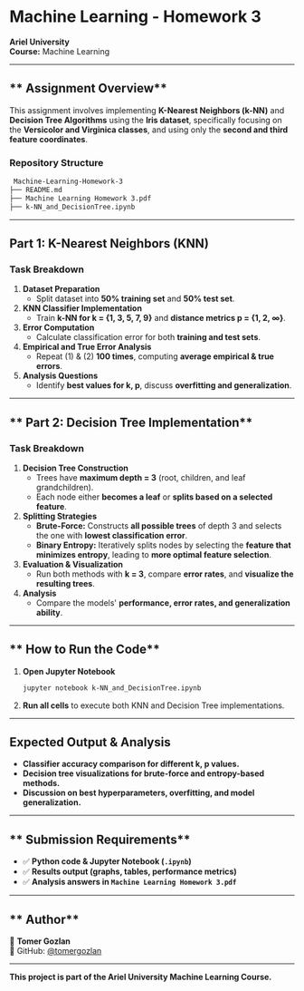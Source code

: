 # Machine Learning - Homework 3  
**Ariel University**  
**Course:** Machine Learning  

---

## ** Assignment Overview**  
This assignment involves implementing **K-Nearest Neighbors (k-NN)** and **Decision Tree Algorithms** using the **Iris dataset**, specifically focusing on the **Versicolor and Virginica classes**, and using only the **second and third feature coordinates**.  

### **Repository Structure**
```bash
 Machine-Learning-Homework-3
├── README.md                      
├── Machine Learning Homework 3.pdf 
├── k-NN_and_DecisionTree.ipynb     
```

---

## **Part 1: K-Nearest Neighbors (KNN)**
###  **Task Breakdown**
1. **Dataset Preparation**  
   - Split dataset into **50% training set** and **50% test set**.  
2. **KNN Classifier Implementation**  
   - Train **k-NN for k = {1, 3, 5, 7, 9}** and **distance metrics p = {1, 2, ∞}**.  
3. **Error Computation**  
   - Calculate classification error for both **training and test sets**.  
4. **Empirical and True Error Analysis**  
   - Repeat (1) & (2) **100 times**, computing **average empirical & true errors**.  
5. **Analysis Questions**  
   - Identify **best values for k, p**, discuss **overfitting and generalization**.  

---

## ** Part 2: Decision Tree Implementation**
### **Task Breakdown**
1. **Decision Tree Construction**
   - Trees have **maximum depth = 3** (root, children, and leaf grandchildren).  
   - Each node either **becomes a leaf** or **splits based on a selected feature**.  
2. **Splitting Strategies**
   - **Brute-Force:** Constructs **all possible trees** of depth 3 and selects the one with **lowest classification error**.  
   - **Binary Entropy:** Iteratively splits nodes by selecting the **feature that minimizes entropy**, leading to **more optimal feature selection**.  
3. **Evaluation & Visualization**
   - Run both methods with **k = 3**, compare **error rates**, and **visualize the resulting trees**.  
4. **Analysis**
   - Compare the models' **performance, error rates, and generalization ability**.  

---

## ** How to Run the Code**
1. **Open Jupyter Notebook**
   ```bash
   jupyter notebook k-NN_and_DecisionTree.ipynb
   ```
2. **Run all cells** to execute both KNN and Decision Tree implementations.  

---

## **Expected Output & Analysis**
- **Classifier accuracy comparison for different k, p values.**  
- **Decision tree visualizations for brute-force and entropy-based methods.**  
- **Discussion on best hyperparameters, overfitting, and model generalization.**  

---

## ** Submission Requirements**
- ✅ **Python code & Jupyter Notebook (`.ipynb`)**  
- ✅ **Results output (graphs, tables, performance metrics)**  
- ✅ **Analysis answers in `Machine Learning Homework 3.pdf`**  

---

## ** Author**
👤 **Tomer Gozlan**  
🔗 GitHub: [@tomergozlan](https://github.com/tomergozlan)  

---

 **This project is part of the Ariel University Machine Learning Course.**
